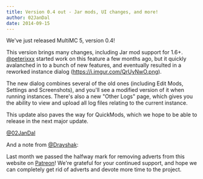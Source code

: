 ```yaml
---
title: Version 0.4 out - Jar mods, UI changes, and more!
author: 02JanDal
date: 2014-09-15
---
```


We've just released MultiMC 5, version 0.4!

This version brings many changes, including Jar mod support for 1.6+. [@peterixxx](https://twitter.com/peterixxx) started work on this feature a few months ago, but it quickly avalanched in to a bunch of new features, and eventually resulted in a reworked instance dialog (https://i.imgur.com/QrUyNwO.png).

The new dialog combines several of the old ones (including Edit Mods, Settings and Screenshots), and you'll see a modified version of it when running instances. There's also a new "Other Logs" page, which gives you the ability to view and upload all log files relating to the current instance.

This update also paves the way for QuickMods, which we hope to be able to release in the next major update.

[@02JanDal](https://twitter.com/02JanDal)

And a note from [@Drayshak](https://twitter.com/drayshak):

Last month we passed the halfway mark for removing adverts from this website on [Patreon](http://www.patreon.com/multimc)! We're grateful for your continued support, and hope we can completely get rid of adverts and devote more time to the project.
